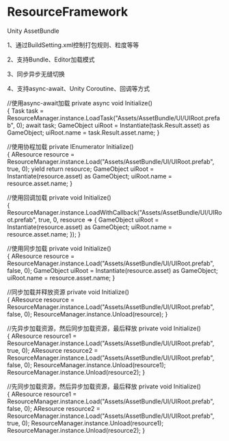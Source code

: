 # ResourceFramework
Unity AssetBundle

1、通过BuildSetting.xml控制打包规则、粒度等等

2、支持Bundle、Editor加载模式

3、同步异步无缝切换

4、支持async-await、Unity Coroutine、回调等方式

//使用async-await加载
private async void Initialize()  
{
	Task<AResource> task = ResourceManager.instance.LoadTask("Assets/AssetBundle/UI/UIRoot.prefab", 0);
	await task;
	GameObject uiRoot = Instantiate(task.Result.asset) as GameObject;
	uiRoot.name = task.Result.asset.name;
}

//使用协程加载
private IEnumerator Initialize()  
{
	AResource resource = ResourceManager.instance.Load("Assets/AssetBundle/UI/UIRoot.prefab", true, 0);
	yield return resource;
	GameObject uiRoot = Instantiate(resource.asset) as GameObject;
	uiRoot.name = resource.asset.name;
}

//使用回调加载
private void Initialize()  
{
	ResourceManager.instance.LoadWithCallback("Assets/AssetBundle/UI/UIRoot.prefab", true, 0, resource =>
	{
		GameObject uiRoot = Instantiate(resource.asset) as GameObject;
		uiRoot.name = resource.asset.name;
	});
}

//使用同步加载
private void Initialize()  
{
	AResource resource = ResourceManager.instance.Load("Assets/AssetBundle/UI/UIRoot.prefab", false, 0);
	GameObject uiRoot = Instantiate(resource.asset) as GameObject;
	uiRoot.name = resource.asset.name;
}

//同步加载并释放资源
private void Initialize()  
{
	AResource resource = ResourceManager.instance.Load("Assets/AssetBundle/UI/UIRoot.prefab", false, 0);
	ResourceManager.instance.Unload(resource);
}

//先异步加载资源，然后同步加载资源，最后释放
private void Initialize()  
{
	AResource resource1 = ResourceManager.instance.Load("Assets/AssetBundle/UI/UIRoot.prefab", true, 0);
	AResource resource2 = ResourceManager.instance.Load("Assets/AssetBundle/UI/UIRoot.prefab", false, 0);
	ResourceManager.instance.Unload(resource1);
	ResourceManager.instance.Unload(resource2);
}

//先同步加载资源，然后异步加载资源，最后释放
private void Initialize()  
{
	AResource resource1 = ResourceManager.instance.Load("Assets/AssetBundle/UI/UIRoot.prefab", false, 0);
	AResource resource2 = ResourceManager.instance.Load("Assets/AssetBundle/UI/UIRoot.prefab", true, 0);
	ResourceManager.instance.Unload(resource1);
	ResourceManager.instance.Unload(resource2);
}
